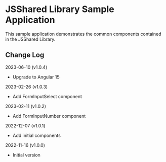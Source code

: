# JSShared Library Sample Application

This sample application demonstrates the common components contained in the JSShared Library.

## Change Log

2023-06-10 (v1.0.4)

- Upgrade to Angular 15

2023-02-26 (v1.0.3)

- Add FormInputSelect component

2023-02-11 (v1.0.2)

- Add FormInputNumber component

2022-12-07 (v1.0.1)

- Add initial components

2022-11-16 (v1.0.0)

- Initial version